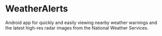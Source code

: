 WeatherAlerts
=============

Android app for quickly and easily viewing nearby weather warnings and the latest high-res radar images from the National Weather Services.  
